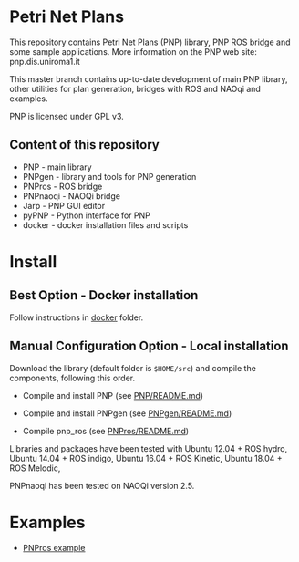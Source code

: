 
# Petri Net Plans

This repository contains Petri Net Plans (PNP) library, PNP ROS bridge and some sample applications.
More information on the PNP web site: pnp.dis.uniroma1.it

This master branch contains up-to-date development of main PNP library, other utilities for plan generation, bridges with ROS and NAOqi and examples.

PNP is licensed under GPL v3.

## Content of this repository

* PNP - main library
* PNPgen - library and tools for PNP generation
* PNPros - ROS bridge
* PNPnaoqi - NAOQi bridge
* Jarp - PNP GUI editor
* pyPNP - Python interface for PNP
* docker - docker installation files and scripts



# Install

## Best Option - Docker installation

Follow instructions in [docker](docker) folder.


## Manual Configuration Option - Local installation

Download the library (default folder is `$HOME/src`) and compile the components, following this order.

* Compile and install PNP (see [PNP/README.md](PNP/README.md))

* Compile and install PNPgen (see [PNPgen/README.md](PNPgen/README.md))

* Compile pnp_ros (see [PNPros/README.md](PNPros/README.md))

Libraries and packages have been tested with Ubuntu 12.04 + ROS hydro, 
Ubuntu 14.04 + ROS indigo, Ubuntu 16.04 + ROS Kinetic, Ubuntu 18.04 + ROS Melodic,

PNPnaoqi has been tested on NAOQi version 2.5.



# Examples

* [PNPros example](PNPros/examples/rp_example)



